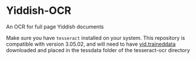 # Yiddish-OCR
An OCR for full page Yiddish documents

Make sure you have `tesseract` installed on your system. This repository is compatible with version 3.05.02, and will need to have 
[yid.traineddata](https://github.com/tesseract-ocr/tessdata) downloaded and placed in the tessdata folder of the tesseract-ocr directory
